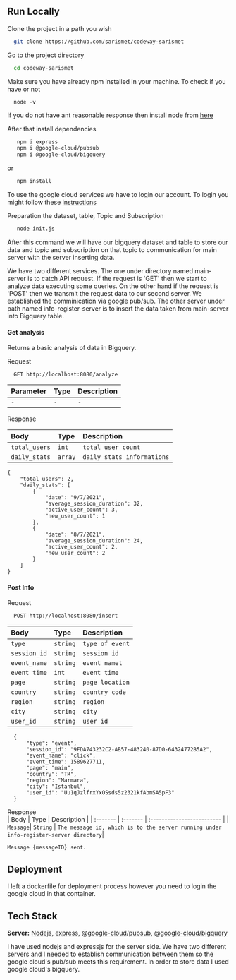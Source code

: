 ## Run Locally

Clone the project in a path you wish

```bash
  git clone https://github.com/sarismet/codeway-sarismet
```

Go to the project directory

```bash
  cd codeway-sarismet
```
Make sure you have already npm installed in your machine. 
To check if you have or not
```
  node -v
```
If you do not have ant reasonable response then install node from [here](https://nodejs.org/en/)

After that install dependencies

```bash
   npm i express
   npm i @google-cloud/pubsub
   npm i @google-cloud/bigquery
```
or 
```bash
   npm install
```
To use the google cloud services we have to login our account. To login you might follow these [instructions](https://cloud.google.com/sdk/gcloud/reference/auth/login) 

Preparation the dataset, table, Topic and Subscription 
```bash
   node init.js
```
After this command we will have our bigquery dataset and table to store our data and 
topic and subscription on that topic to communication for main server with the server inserting data.

We have two different services. The one under directory named main-server is to catch API request. If the request is 'GET' then we start to analyze data executing some queries. On the other hand if the request is 'POST' then we transmit the request data to our second server. We established the comminication via google pub/sub. The other server under path named info-register-server is to insert the data taken from main-server into Bigquery table.
 
#### Get analysis
Returns a basic analysis of data in Bigquery.

Request  

```http
  GET http://localhost:8080/analyze
```

| Parameter | Type     | Description                |
| :-------- | :------- | :------------------------- |
| `-` | `-` | `-` |

Response  

| Body | Type     | Description                |
| :-------- | :------- | :------------------------- |
| `total_users` | `int` | `total user count` |
| `daily_stats` | `array` | `daily stats informations` |

```
{
    "total_users": 2,
    "daily_stats": [
        {
            "date": "9/7/2021",
            "average_session_duration": 32,
            "active_user_count": 3,
            "new_user_count": 1
        },
        {
            "date": "8/7/2021",
            "average_session_duration": 24,
            "active_user_count": 2,
            "new_user_count": 2
        }
    ]
}
```

#### Post Info 
 
Request  
```http
  POST http://localhost:8080/insert
```
| Body | Type     | Description                |
| :-------- | :------- | :------------------------- |
| `type` | `string` | `type of event` |
| `session_id` | `string` | `session id` |
| `event_name` | `string` | `event namet` |
| `event time` | `int` | `event time` |
| `page` | `string` | `page location` |
| `country` | `string` | `country code` |
| `region` | `string` | `region` |
| `city` | `string` | `city` |
| `user_id` | `string` | `user id` |

```
  {
      "type": "event",
      "session_id": "9FDA743232C2-AB57-483240-87D0-64324772B5A2",
      "event_name": "click",
      "event_time": 1589627711,
      "page": "main",
      "country": "TR",
      "region": "Marmara",
      "city": "Istanbul",
      "user_id": "Uu1qJzlfrxYxOSsds5z2321kfAbmSA5pF3"
  }
```



Response  
| Body  | Type     | Description                |
| :------- | :------- | :------------------------- |
| `Message`| `String` | `The message id, which is to the server running under info-register-server directory`|

```
Message {messageID} sent.
```

## Deployment
I left a dockerfile for deployment process however you need to login the google cloud in that container.

## Tech Stack
**Server:** [Nodejs](https://nodejs.org/en/), [express](https://www.npmjs.com/package/express), [@google-cloud/pubsub](https://www.npmjs.com/package/@google-cloud/pubsub), [@google-cloud/bigquery](https://www.npmjs.com/package/@google-cloud/bigquery)

I have used nodejs and expressjs for the server side. We have two different servers and I needed to establish communication between them so the google cloud's pub/sub meets this requirement. In order to store data I used google cloud's bigquery.
